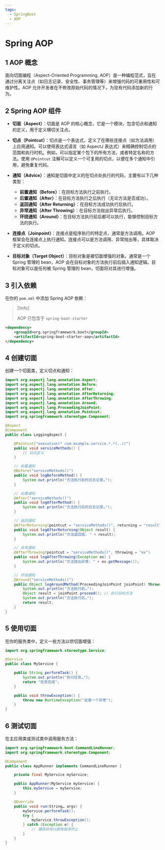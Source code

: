 ```yaml
---
tags:
  - SpringBoot
  - AOP
---
```


# Spring AOP

## 1 AOP 概念

面向切面编程（Aspect-Oriented Programming, AOP）是一种编程范式，旨在通过分离关注点（如日志记录、安全性、事务管理等）来增强代码的可重用性和可维护性。AOP 允许开发者在不修改原始代码的情况下，为现有代码添加新的行为。

## 2 Spring AOP 组件

- **切面（Aspect）**：切面是 AOP 的核心概念，它是一个模块，包含切点和通知的定义，用于定义横切关注点。

- **切点（Pointcut）**：切点是一个表达式，定义了在哪些连接点（如方法调用）上应用通知。可以使用表达式语言（如 AspectJ 表达式）来精确控制切点的范围和执行时机。例如，可以指定某个包下的所有方法，或者特定名称的方法。使用 `@Pointcut` 注解可以定义一个可复用的切点，以便在多个通知中引用，避免重复代码。

- **通知（Advice）**：通知是切面中定义的在切点处执行的代码，主要有以下几种类型：
  - **前置通知（Before）**：在目标方法执行之前执行。
  - **后置通知（After）**：在目标方法执行之后执行（无论方法是否成功）。
  - **返回通知（After Returning）**：在目标方法成功执行后执行。
  - **异常通知（After Throwing）**：在目标方法抛出异常后执行。
  - **环绕通知（Around）**：在目标方法执行前后都可以执行，能够控制目标方法的执行。

- **连接点（Joinpoint）**：连接点是程序执行的特定点，通常是方法调用。AOP 框架会在连接点上执行通知。连接点可以是方法调用、异常抛出等，具体取决于定义的切点。

- **目标对象（Target Object）**：目标对象是被切面增强的对象。通常是一个 Spring 管理的 bean，AOP 会在目标对象的方法执行前后插入通知逻辑。目标对象可以是任何被 Spring 管理的 bean，切面将对其进行增强。

## 3 引入依赖

在你的 `pom.xml` 中添加 Spring AOP 依赖：

> [!info]
>
> AOP 已包含于 `spring-boot-starter`

```xml
<dependency>
    <groupId>org.springframework.boot</groupId>
    <artifactId>spring-boot-starter-aop</artifactId>
</dependency>
```

## 4 创建切面

创建一个切面类，定义切点和通知：

```java
import org.aspectj.lang.annotation.Aspect;
import org.aspectj.lang.annotation.Before;
import org.aspectj.lang.annotation.After;
import org.aspectj.lang.annotation.AfterReturning;
import org.aspectj.lang.annotation.AfterThrowing;
import org.aspectj.lang.annotation.Around;
import org.aspectj.lang.ProceedingJoinPoint;
import org.aspectj.lang.annotation.Pointcut;
import org.springframework.stereotype.Component;

@Aspect
@Component
public class LoggingAspect {

    @Pointcut("execution(* com.example.service.*.*(..))")
    public void serviceMethods() {
        // 切点定义
    }

    // 前置通知
    @Before("serviceMethods()")
    public void logBeforeMethod() {
        System.out.println("方法执行前的日志记录…");
    }

    // 后置通知
    @After("serviceMethods()")
    public void logAfterMethod() {
        System.out.println("方法执行后的日志记录…");
    }

    // 返回通知
    @AfterReturning(pointcut = "serviceMethods()", returning = "result")
    public void logAfterReturning(Object result) {
        System.out.println("方法返回值: " + result);
    }

    // 异常通知
    @AfterThrowing(pointcut = "serviceMethods()", throwing = "ex")
    public void logAfterThrowing(Exception ex) {
        System.out.println("方法抛出异常: " + ex.getMessage());
    }

    // 环绕通知
    @Around("serviceMethods()")
    public Object logAroundMethod(ProceedingJoinPoint joinPoint) throws Throwable {
        System.out.println("方法执行前…");
        Object result = joinPoint.proceed(); // 执行目标方法
        System.out.println("方法执行后…");
        return result;
    }
}
```

## 5 使用切面

在你的服务类中，定义一些方法以供切面增强：

```java
import org.springframework.stereotype.Service;

@Service
public class MyService {

    public String performTask() {
        System.out.println("执行任务…");
        return "任务完成";
    }

    public void throwException() {
        throw new RuntimeException("这是一个异常");
    }
}
```

## 6 测试切面

在主应用类或测试类中调用服务方法：

```java
import org.springframework.boot.CommandLineRunner;
import org.springframework.stereotype.Component;

@Component
public class AppRunner implements CommandLineRunner {

    private final MyService myService;

    public AppRunner(MyService myService) {
        this.myService = myService;
    }

    @Override
    public void run(String… args) {
        myService.performTask();
        try {
            myService.throwException();
        } catch (Exception e) {
            // 捕获异常以避免程序终止
        }
    }
}
```
